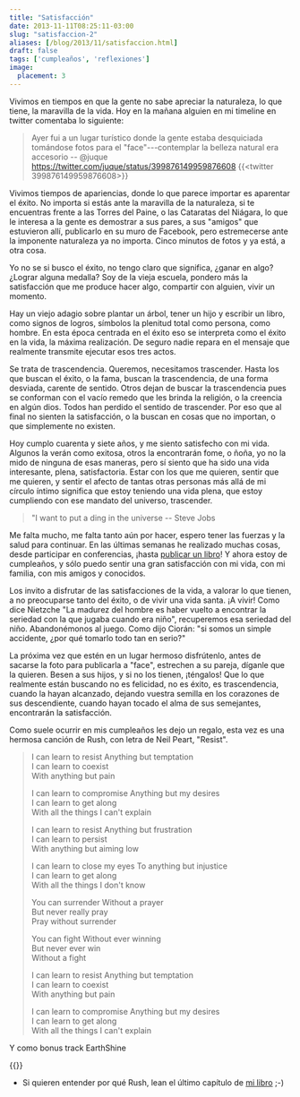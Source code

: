 ```yaml
---
title: "Satisfacción"
date: 2013-11-11T08:25:11-03:00
slug: "satisfaccion-2"
aliases: [/blog/2013/11/satisfaccion.html]
draft: false
tags: ['cumpleaños', 'reflexiones']
image:
  placement: 3
---
```

Vivimos en tiempos en que la gente no sabe apreciar la naturaleza, lo
que tiene, la maravilla de la vida. Hoy en la mañana alguien en mi
timeline en twitter comentaba lo siguiente:

> Ayer fui a un lugar turístico donde la gente estaba desquiciada
> tomándose fotos para el "face"---contemplar la belleza natural era
> accesorio -- \@juque
> <https://twitter.com/juque/status/399876149959876608>
{{<twitter  399876149959876608>}}

Vivimos tiempos de apariencias, donde lo que parece importar es
aparentar el éxito. No importa si estás ante la maravilla de la
naturaleza, si te encuentras frente a las Torres del Paine, o las
Cataratas del Niágara, lo que le interesa a la gente es demostrar a sus
pares, a sus "amigos" que estuvieron allí, publicarlo en su muro de
Facebook, pero estremecerse ante la imponente naturaleza ya no importa.
Cinco minutos de fotos y ya está, a otra cosa.

Yo no se si busco el éxito, no tengo claro que significa, ¿ganar en
algo? ¿Lograr alguna medalla? Soy de la vieja escuela, pondero más la
satisfacción que me produce hacer algo, compartir con alguien, vivir un
momento.

Hay un viejo adagio sobre plantar un árbol, tener un hijo y escribir un
libro, como signos de logros, símbolos la plenitud total como persona,
como hombre. En esta época centrada en el éxito eso se interpreta como
el éxito en la vida, la máxima realización. De seguro nadie repara en el
mensaje que realmente transmite ejecutar esos tres actos.

Se trata de trascendencia. Queremos, necesitamos trascender. Hasta los
que buscan el éxito, o la fama, buscan la trascendencia, de una forma
desviada, carente de sentido. Otros dejan de buscar la trascendencia
pues se conforman con el vacío remedo que les brinda la religión, o la
creencia en algún dios. Todos han perdido el sentido de trascender. Por
eso que al final no sienten la satisfacción, o la buscan en cosas que no
importan, o que simplemente no existen.

Hoy cumplo cuarenta y siete años, y me siento satisfecho con mi vida.
Algunos la verán como exitosa, otros la encontrarán fome, o ñoña, yo no
la mido de ninguna de esas maneras, pero sí siento que ha sido una vida
interesante, plena, satisfactoria. Estar con los que me quieren, sentir
que me quieren, y sentir el afecto de tantas otras personas más allá de
mi círculo íntimo significa que estoy teniendo una vida plena, que estoy
cumpliendo con ese mandato del universo, trascender.

> "I want to put a ding in the universe -- Steve Jobs

Me falta mucho, me falta tanto aún por hacer, espero tener las fuerzas y
la salud para continuar. En las últimas semanas he realizado muchas
cosas, desde participar en conferencias, ¡hasta 
[publicar un libro](/books/)! Y ahora estoy de cumpleaños, y sólo
puedo sentir una gran satisfacción con mi vida, con mi familia, con mis
amigos y conocidos.

Los invito a disfrutar de las satisfacciones de la vida, a valorar lo
que tienen, a no preocuparse tanto del éxito, o de vivir una vida santa.
¡A vivir! Como dice Nietzche "La madurez del hombre es haber vuelto a
encontrar la seriedad con la que jugaba cuando era niño", recuperemos
esa seriedad del niño. Abandonémonos al juego. Como dijo Ciorán: "si
somos un simple accidente, ¿por qué tomarlo todo tan en serio?"

La próxima vez que estén en un lugar hermoso disfrútenlo, antes de
sacarse la foto para publicarla a "face", estrechen a su pareja,
díganle que la quieren. Besen a sus hijos, y si no los tienen,
¡téngalos! Que lo que realmente están buscando no es felicidad, no es
éxito, es trascendencia, cuando la hayan alcanzado, dejando vuestra
semilla en los corazones de sus descendiente, cuando hayan tocado el
alma de sus semejantes, encontrarán la satisfacción.

Como suele ocurrir en mis cumpleaños les dejo un regalo, esta vez es una
hermosa canción de Rush, con letra de Neil Peart, "Resist".

> I can learn to resist Anything but temptation\
> I can learn to coexist\
> With anything but pain
>
> I can learn to compromise Anything but my desires\
> I can learn to get along\
> With all the things I can\'t explain
>
> I can learn to resist Anything but frustration\
> I can learn to persist\
> With anything but aiming low
>
> I can learn to close my eyes To anything but injustice\
> I can learn to get along\
> With all the things I don\'t know
>
> You can surrender Without a prayer\
> But never really pray\
> Pray without surrender
>
> You can fight Without ever winning\
> But never ever win\
> Without a fight
>
> I can learn to resist Anything but temptation\
> I can learn to coexist\
> With anything but pain
>
> I can learn to compromise Anything but my desires\
> I can learn to get along\
> With all the things I can\'t explain

Y como bonus track EarthShine

{{<youtube QagB4v9bzAA>}}

-   Si quieren entender por qué Rush, lean el último capítulo de [mi libro](http://www.lnds.net/books/) ;-)
